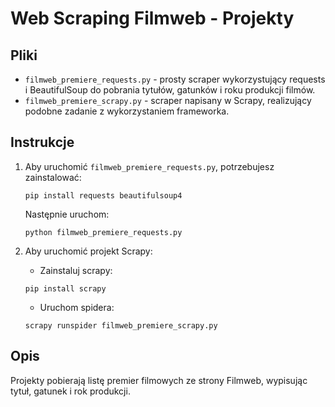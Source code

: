 # Web Scraping Filmweb - Projekty

## Pliki

- `filmweb_premiere_requests.py` - prosty scraper wykorzystujący requests i BeautifulSoup do pobrania tytułów, gatunków i roku produkcji filmów.
- `filmweb_premiere_scrapy.py` - scraper napisany w Scrapy, realizujący podobne zadanie z wykorzystaniem frameworka.

## Instrukcje

1. Aby uruchomić `filmweb_premiere_requests.py`, potrzebujesz zainstalować:
   ```
   pip install requests beautifulsoup4
   ```
   Następnie uruchom:
   ```
   python filmweb_premiere_requests.py
   ```

2. Aby uruchomić projekt Scrapy:
   - Zainstaluj scrapy:
   ```
   pip install scrapy
   ```
   - Uruchom spidera:
   ```
   scrapy runspider filmweb_premiere_scrapy.py
   ```

## Opis

Projekty pobierają listę premier filmowych ze strony Filmweb, wypisując tytuł, gatunek i rok produkcji.